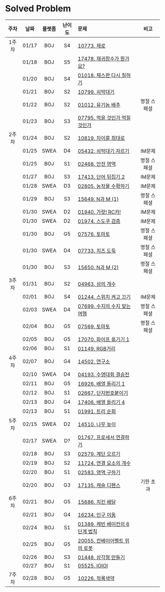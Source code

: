 # Solved Problem

| 주차  | 날짜 |플랫폼| 난이도 | 문제 | 비고 |
| :---: | :--: | :--: | :--: | :-- | :--: |
| 1주차 | 01/17 |BOJ|  S4 |[10773. 제로](https://www.acmicpc.net/problem/10773)||
|       | 01/18 |BOJ|  S5 |[17478. 재귀함수가 뭔가요?](https://www.acmicpc.net/problem/17478)||
|       | 01/20 |BOJ|  S4 |[01018. 체스판 다시 칠하기](https://www.acmicpc.net/problem/1018)||
|       | 01/21 |BOJ|  S2 |[10799. 쇠막대기](https://www.acmicpc.net/problem/10799)||
|       | 01/22 |BOJ|  S2 |[01012. 유기농 배추](https://www.acmicpc.net/problem/1012)|명절 스페셜|
|       | 01/23 |BOJ|  S3 |[07795. 먹을 것인가 먹힐 것인가](https://www.acmicpc.net/problem/7795)||
| 2주차 | 01/24 |BOJ|  S2  |[10819. 차이를 최대로](https://www.acmicpc.net/problem/10819)||
|       | 01/25 |SWEA|  D4  |[05432. 쇠막대기 자르기](https://swexpertacademy.com/main/code/problem/problemSubmitHistory.do)|IM문제|
|       | 01/25 |BOJ|  S1  |[02468. 안전 영역](https://www.acmicpc.net/problem/2468)|명절 스페셜|
|       | 01/27 |BOJ| S3  |[17413. 단어 뒤집기 2](https://www.acmicpc.net/problem/17413)|IM문제|
|       | 01/28 |SWEA|  D3  |[02805. 농작물 수확하기](https://swexpertacademy.com/main/code/problem/problemDetail.do?contestProbId=AV7GLXqKAWYDFAXB)|IM문제|
|       | 01/29 |BOJ|  S3  |[15649. N과 M (1)](https://www.acmicpc.net/problem/15649)|명절 스페셜|
|       | 01/30 |SWEA|  D2  |[01940. 가랏! RC카!](https://swexpertacademy.com/main/code/problem/problemDetail.do?contestProbId=AV5PjMgaALgDFAUq)|IM문제|
|       | 01/30 |SWEA|  D2  |[01974. 스도쿠 검증](https://swexpertacademy.com/main/code/problem/problemDetail.do?contestProbId=AV5Psz16AYEDFAUq)|IM문제|
|       | 01/30 |BOJ|  G5  |[07576. 토마토](https://www.acmicpc.net/problem/7576)|명절 스페셜|
|       | 01/30 |SWEA|  D4  |[07733. 치즈 도둑](https://swexpertacademy.com/main/code/problem/problemDetail.do?contestProbId=AWrDOdQqRCUDFARG)|명절 스페셜|
|       | 01/30 |BOJ|  S3  |[15650. N과 M (2)](https://www.acmicpc.net/problem/15650)|명절 스페셜|
| 3주차 | 01/31 |BOJ|  S2  |[04963. 섬의 개수](https://www.acmicpc.net/problem/4963)||
|       | 02/01 |BOJ|  S4  |[01244. 스위치 켜고 끄기](https://www.acmicpc.net/problem/1244)|IM문제|
|       | 02/03 |SWEA|  D4  |[07699. 수지의 수지 맞는 여행](https://swexpertacademy.com/main/code/problem/problemDetail.do?contestProbId=AWqUzj0arpkDFARG)|명절 스페셜|
|       | 02/04 |BOJ|  G5  |[07569. 토마토](https://www.acmicpc.net/problem/7569)|명절 스페셜|
|       | 02/05 |BOJ|  G5  |[17070. 파이프 옮기기 1](https://www.acmicpc.net/problem/17070)||
|       | 02/06 |BOJ|  S1  |[01149. RGB거리](https://www.acmicpc.net/problem/1149)||
| 4주차  | 02/07 |BOJ|  G4  |[14502. 연구소](https://www.acmicpc.net/problem/14502)||
|       | 02/10 |SWEA|  D4  |[04193. 수영대회 결승전](https://swexpertacademy.com/main/code/userProblem/userProblemDetail.do?contestProbId=AWKaG6_6AGQDFARV)||
|       | 02/11 |BOJ|  G5  |[16926. 배열 돌리기 1](https://www.acmicpc.net/problem/16926)||
|       | 02/12 |BOJ|  S1  |[02667. 단지번호붙이기](https://www.acmicpc.net/problem/2667)||
|       | 02/13 |BOJ|  G4  |[17406. 배열 돌리기 4](https://www.acmicpc.net/problem/17406)||
|       | 02/13 |BOJ|  S1  |[01991. 트리 순회](https://www.acmicpc.net/problem/1991)||
| 5주차  | 02/15 |SWEA|  D2  |[14510. 나무 높이](https://swexpertacademy.com/main/code/userProblem/userProblemDetail.do?contestProbId=AYFofW8qpXYDFAR4)||
|       | 02/17 |SWEA|  D?  |[01767. 프로세서 연결하기](https://swexpertacademy.com/main/code/userProblem/userProblemDetail.do?contestProbId=AYFofW8qpXYDFAR4)||
|       | 02/18 |BOJ|  S3  |[02579. 계단 오르기](https://www.acmicpc.net/problem/2579)||
|       | 02/19 |BOJ|  S2  |[11724. 연결 요소의 개수](https://www.acmicpc.net/problem/11724)||
|       | 02/20 |BOJ|  S1  |[02583. 영역 구하기](https://www.acmicpc.net/problem/2583)||
|       | 02/20 |BOJ|  G3  |[17135. 캐슬 디펜스](https://www.acmicpc.net/problem/17135)|기한 초과|
| 6주차  | 02/21 |BOJ|  G5  |[15686. 치킨 배달](https://www.acmicpc.net/problem/15686)||
|       | 02/21 |BOJ|  G4  |[16234. 인구 이동](https://www.acmicpc.net/problem/16234)||
|       | 02/24 |BOJ|  S1  |[01389. 케빈 베이컨의 6단계 법칙](https://www.acmicpc.net/problem/1389)||
|       | 02/25 |BOJ|  G5  |[20055. 컨베이어벨트 위의 로봇](https://www.acmicpc.net/problem/20055)||
|       | 02/26 |BOJ|  S3  |[01448. 삼각형 만들기](https://www.acmicpc.net/problem/1448)||
|       | 02/27 |BOJ|  S1  |[05525. IOIOI](https://www.acmicpc.net/problem/5525)||
| 7주차  | 02/28 |BOJ|  G5  |[10226. 적록색약](https://www.acmicpc.net/problem/10026)||